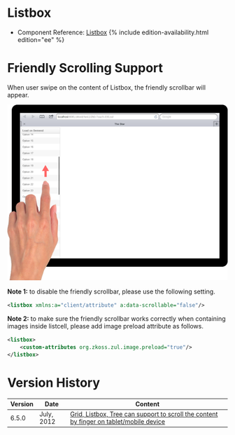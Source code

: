 

# Listbox

- Component Reference:
  [Listbox]({{site.baseurl}}/zk_component_ref/listbox)
{% include edition-availability.html edition="ee" %}

# Friendly Scrolling Support

When user swipe on the content of Listbox, the friendly scrollbar will
appear.

![](/zk_component_ref/images/Listbox_Tablet_Example.png)

**Note 1:** to disable the friendly scrollbar, please use the following
setting.

```xml
<listbox xmlns:a="client/attribute" a:data-scrollable="false"/>
```

**Note 2:** to make sure the friendly scrollbar works correctly when
containing images inside listcell, please add image preload attribute as
follows.

```xml
<listbox>
    <custom-attributes org.zkoss.zul.image.preload="true"/>
</listbox>
```

# Version History

| Version | Date       | Content                                                                                                                            |
|---------|------------|------------------------------------------------------------------------------------------------------------------------------------|
| 6.5.0   | July, 2012 | [Grid, Listbox, Tree can support to scroll the content by finger on tablet/mobile device](http://tracker.zkoss.org/browse/ZK-1239) |



